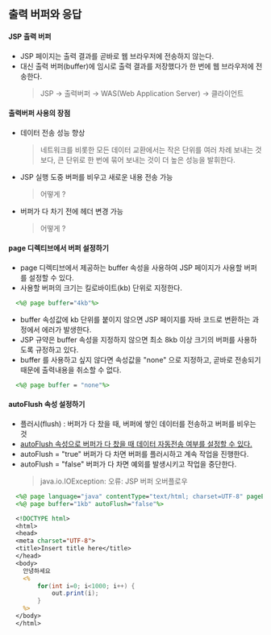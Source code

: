 ## 출력 버퍼와 응답
 #### JSP 출력 버퍼
 - JSP 페이지는 출력 결과를 곧바로 웹 브라우저에 전송하지 않는다.
 - 대신 출력 버퍼(buffer)에 임시로 출력 결과를 저장했다가 한 번에 웹 브라우저에 전송한다.
      > JSP → 출력버퍼 → WAS(Web Application Server) → 클라이언트



 #### 출력버퍼 사용의 장점
  - 데이터 전송 성능 향상
      > 네트워크를 비롯한 모든 데이터 교환에서는 작은 단위를 여러 차례 보내는 것보다, 큰 단위로 한 번에 묶어 보내는 것이 더 높은 성능을 발휘한다.

  - JSP 실행 도중 버퍼를 비우고 새로운 내용 전송 가능
      > 어떻게 ?

  - 버퍼가 다 차기 전에 헤더 변경 가능
      > 어떻게 ?


 #### page 디렉티브에서 버퍼 설정하기
  - page 디렉티브에서 제공하는 buffer 속성을 사용하여 JSP 페이지가 사용할 버퍼를 설정할 수 있다.
  - 사용할 버퍼의 크기는 킬로바이트(kb) 단위로 지정한다.
```JSP
  <%@ page buffer="4kb"%>
```

  - buffer 속성값에 kb 단위를 붙이지 않으면 JSP 페이지를 자바 코드로 변환하는 과정에서 에러가 발생한다.
  - JSP 규약은 buffer 속성을 지정하지 않으면 최소 8kb 이상 크기의 버퍼를 사용하도록 규정하고 있다.
  - buffer 를 사용하고 싶지 않다면 속성값을 "none" 으로 지정하고, 곧바로 전송되기 때문에 출력내용을 취소할 수 없다.
```JSP
  <%@ page buffer = "none"%>
```


#### autoFlush 속성 설정하기
 - 플러시(flush) : 버퍼가 다 찼을 때, 버퍼에 쌓인 데이터를 전송하고 버퍼를 비우는 것
 - [autoFlush 속성으로 버퍼가 다 찼을 때 데이터 자동전송 여부를 설정할 수 있다.](https://github.com/estellechoi/jsp-tutorials/blob/master/Test/WebContent/buffer_true.jsp)
 - autoFlush = "true" 버퍼가 다 차면 버퍼를 플러시하고 계속 작업을 진행한다.
 - autoFlush = "false" 버퍼가 다 차면 예외를 발생시키고 작업을 중단한다.
    > java.io.IOException: 오류: JSP 버퍼 오버플로우

```JSP
  <%@ page language="java" contentType="text/html; charset=UTF-8" pageEncoding="UTF-8"%>
  <%@ page buffer="1kb" autoFlush="false"%>

  <!DOCTYPE html>
  <html>
  <head>
  <meta charset="UTF-8">
  <title>Insert title here</title>
  </head>
  <body>
  	안녕하세요
  	<%
  		for(int i=0; i<1000; i++) {
  			out.print(i);
  		}
  	%>
  </body>
  </html>
```
